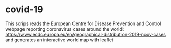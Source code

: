 # covid-19
This scrips reads the European Centre for Disease Prevention and Control webpage reporting coronavirus cases around the world: https://www.ecdc.europa.eu/en/geographical-distribution-2019-ncov-cases and generates an interactive world map with leaflet

